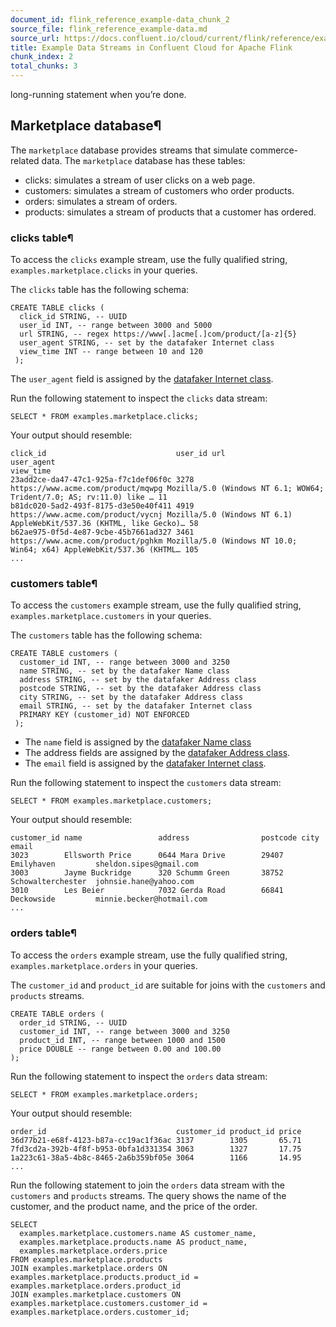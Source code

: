 ```yaml
---
document_id: flink_reference_example-data_chunk_2
source_file: flink_reference_example-data.md
source_url: https://docs.confluent.io/cloud/current/flink/reference/example-data.html
title: Example Data Streams in Confluent Cloud for Apache Flink
chunk_index: 2
total_chunks: 3
---
```


long-running statement when you’re done.

## Marketplace database¶

The `marketplace` database provides streams that simulate commerce-related data. The `marketplace` database has these tables:

  * clicks: simulates a stream of user clicks on a web page.
  * customers: simulates a stream of customers who order products.
  * orders: simulates a stream of orders.
  * products: simulates a stream of products that a customer has ordered.

### clicks table¶

To access the `clicks` example stream, use the fully qualified string, `examples.marketplace.clicks` in your queries.

The `clicks` table has the following schema:

    CREATE TABLE clicks (
      click_id STRING, -- UUID
      user_id INT, -- range between 3000 and 5000
      url STRING, -- regex https://www[.]acme[.]com/product/[a-z]{5}
      user_agent STRING, -- set by the datafaker Internet class
      view_time INT -- range between 10 and 120
     );

The `user_agent` field is assigned by the [datafaker Internet class](https://javadoc.io/doc/net.datafaker/datafaker/latest/net.datafaker/net/datafaker/providers/base/Internet.html).

Run the following statement to inspect the `clicks` data stream:

    SELECT * FROM examples.marketplace.clicks;

Your output should resemble:

    click_id                             user_id url                                user_agent                                                           view_time
    23add2ce-da47-47c1-925a-f7c1def06f0c 3278    https://www.acme.com/product/mqwpg Mozilla/5.0 (Windows NT 6.1; WOW64; Trident/7.0; AS; rv:11.0) like … 11
    b81dc020-5ad2-493f-8175-d3e50e40f411 4919    https://www.acme.com/product/vycnj Mozilla/5.0 (Windows NT 6.1) AppleWebKit/537.36 (KHTML, like Gecko)… 58
    b62ae975-0f5d-4e87-9cbe-45b7661ad327 3461    https://www.acme.com/product/pghkm Mozilla/5.0 (Windows NT 10.0; Win64; x64) AppleWebKit/537.36 (KHTML… 105
    ...

### customers table¶

To access the `customers` example stream, use the fully qualified string, `examples.marketplace.customers` in your queries.

The `customers` table has the following schema:

    CREATE TABLE customers (
      customer_id INT, -- range between 3000 and 3250
      name STRING, -- set by the datafaker Name class
      address STRING, -- set by the datafaker Address class
      postcode STRING, -- set by the datafaker Address class
      city STRING, -- set by the datafaker Address class
      email STRING, -- set by the datafaker Internet class
      PRIMARY KEY (customer_id) NOT ENFORCED
     );

  * The `name` field is assigned by the [datafaker Name class](https://javadoc.io/static/net.datafaker/datafaker/2.1.0/net.datafaker/net/datafaker/providers/base/Name.html)
  * The address fields are assigned by the [datafaker Address class](https://javadoc.io/static/net.datafaker/datafaker/2.1.0/net.datafaker/net/datafaker/providers/base/Address.html).
  * The `email` field is assigned by the [datafaker Internet class](https://javadoc.io/doc/net.datafaker/datafaker/latest/net.datafaker/net/datafaker/providers/base/Internet.html).

Run the following statement to inspect the `customers` data stream:

    SELECT * FROM examples.marketplace.customers;

Your output should resemble:

    customer_id name                 address                postcode city               email
    3023        Ellsworth Price      0644 Mara Drive        29407    Emilyhaven         sheldon.sipes@gmail.com
    3003        Jayme Buckridge      320 Schumm Green       38752    Schowalterchester  johnsie.hane@yahoo.com
    3010        Les Beier            7032 Gerda Road        66841    Deckowside         minnie.becker@hotmail.com
    ...

### orders table¶

To access the `orders` example stream, use the fully qualified string, `examples.marketplace.orders` in your queries.

The `customer_id` and `product_id` are suitable for joins with the `customers` and `products` streams.

    CREATE TABLE orders (
      order_id STRING, -- UUID
      customer_id INT, -- range between 3000 and 3250
      product_id INT, -- range between 1000 and 1500
      price DOUBLE -- range between 0.00 and 100.00
    );

Run the following statement to inspect the `orders` data stream:

    SELECT * FROM examples.marketplace.orders;

Your output should resemble:

    order_id                             customer_id product_id price
    36d77b21-e68f-4123-b87a-cc19ac1f36ac 3137        1305       65.71
    7fd3cd2a-392b-4f8f-b953-0bfa1d331354 3063        1327       17.75
    1a223c61-38a5-4b8c-8465-2a6b359bf05e 3064        1166       14.95
    ...

Run the following statement to join the `orders` data stream with the `customers` and `products` streams. The query shows the name of the customer, and the product name, and the price of the order.

    SELECT
      examples.marketplace.customers.name AS customer_name,
      examples.marketplace.products.name AS product_name,
      examples.marketplace.orders.price
    FROM examples.marketplace.products
    JOIN examples.marketplace.orders ON examples.marketplace.products.product_id = examples.marketplace.orders.product_id
    JOIN examples.marketplace.customers ON examples.marketplace.customers.customer_id = examples.marketplace.orders.customer_id;
